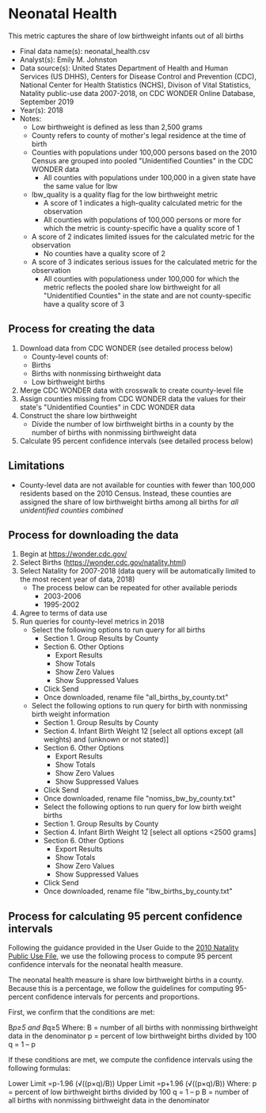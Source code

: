 # Neonatal Health

This metric captures the share of low birthweight infants out of all births

* Final data name(s): neonatal_health.csv
* Analyst(s): Emily M. Johnston
* Data source(s): United States Department of Health and Human Services (US DHHS), Centers for Disease Control and Prevention (CDC), National Center for Health Statistics (NCHS), Divison of Vital Statistics, Natality public-use data 2007-2018, on CDC WONDER Online Database, September 2019 
* Year(s): 2018
* Notes:
    * Low birthweight is defined as less than 2,500 grams
    * County refers to county of mother's legal residence at the time of birth
    * Counties with populations under 100,000 persons based on the 2010 Census are grouped into pooled "Unidentified Counties" in the CDC WONDER data
        * All counties with populations under 100,000 in a given state have the same value for lbw
    * lbw_quality is a quality flag for the low birthweight metric
        * A score of 1 indicates a high-quality calculated metric for the observation
		* All counties with populations of 100,000 persons or more for which the metric is county-specific have a quality score of 1
	* A score of 2 indicates limited issues for the calculated metric for the observation
		* No counties have a quality score of 2
	* A score of 3 indicates serious issues for the calculated metric for the observation
		* All counties with populationess under 100,000 for which the metric reflects the pooled share low birthweight for all "Unidentified Counties" in the state and are not county-specific have a quality score of 3
 

## Process for creating the data

1. Download data from CDC WONDER (see detailed process below)
    * County-level counts of:
	* Births
	* Births with nonmissing birthweight data
	* Low birthweight births
2. Merge CDC WONDER data with crosswalk to create county-level file
3. Assign counties missing from CDC WONDER data the values for their state's "Unidentified Counties" in CDC WONDER data
4. Construct the share low birthweight
    * Divide the number of low birthweight births in a county by the number of births with nonmissing birthweight data
5. Calculate 95 percent confidence intervals (see detailed process below)

## Limitations
* County-level data are not available for counties with fewer than 100,000 residents based on the 2010 Census. Instead, these counties are assigned the share of low birthweight births among all births for *all unidentified counties combined*

## Process for downloading the data
1. Begin at https://wonder.cdc.gov/
2. Select Births (https://wonder.cdc.gov/natality.html)
3. Select Natality for 2007-2018 (data query will be automatically limited to the most recent year of data, 2018)
    * The process below can be repeated for other available periods
        * 2003-2006
        * 1995-2002
4. Agree to terms of data use
5. Run queries for county-level metrics in 2018
    * Select the following options to run query for all births 
        * Section 1. Group Results by County
        * Section 6. Other Options
            * Export Results
            * Show Totals
            * Show Zero Values
            * Show Suppressed Values
        * Click Send
        * Once downloaded, rename file "all_births_by_county.txt"
    * Select the following options to run query for birth with nonmissing birth weight information
        * Section 1. Group Results by County
        * Section 4. Infant Birth Weight 12 [select all options except (all weights) and (unknown or not stated)]
        * Section 6. Other Options
            * Export Results
            * Show Totals
            * Show Zero Values
            * Show Suppressed Values
        * Click Send
        * Once downloaded, rename file "nomiss_bw_by_county.txt"
        * Select the following options to run query for low birth weight births
        * Section 1. Group Results by County
        * Section 4. Infant Birth Weight 12 [select all options <2500 grams]
        * Section 6. Other Options
            * Export Results
            * Show Totals
            * Show Zero Values
            * Show Suppressed Values
        * Click Send
        * Once downloaded, rename file "lbw_births_by_county.txt"


## Process for calculating 95 percent confidence intervals

Following the guidance provided in the User Guide to the [2010 Natality Public Use File](ftp://ftp.cdc.gov/pub/Health_Statistics/NCHS/Dataset_Documentation/DVS/natality/UserGuide2010.pdf), we use the following process to compute 95 percent confidence intervals for the neonatal health measure.

The neonatal health measure is share low birthweight births in a county. Because this is a percentage, we follow the guidelines for computing 95-percent confidence intervals for percents and proportions.

First, we confirm that the conditions are met:

B*p≥5 and B*q≥5
Where:
B = number of all births with nonmissing birthweight data in the denominator
p = percent of low birthweight births divided by 100
q = 1 – p

If these conditions are met, we compute the confidence intervals using the following formulas:

Lower Limit =p-1.96 (√((p×q)/B))
Upper Limit =p+1.96 (√((p×q)/B))
Where:
p = percent of low birthweight births divided by 100
q = 1 – p
B = number of all births with nonmissing birthweight data in the denominator

